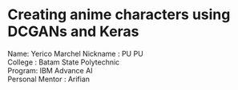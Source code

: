 # Creating anime characters using DCGANs and Keras

Name: Yerico Marchel
Nickname : PU PU \
College : Batam State Polytechnic\
Program: IBM Advance AI\
Personal Mentor : Arifian
